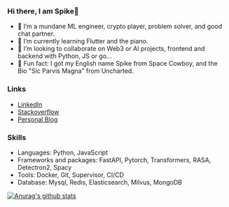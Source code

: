 ### Hi there, I am Spike👋

- 🔭 I’m a mundane ML engineer, crypto player, problem solver, and good chat partner.
- 🌱 I’m currently learning Flutter and the piano.
- 👯 I’m looking to collaborate on Web3 or AI projects, frontend and backend with Python, JS or go...
- 🥳 Fun fact: I got my English name Spike from Space Cowboy, and the Bio "Sic Parvis Magna" from Uncharted.

### Links

- [LinkedIn](https://www.linkedin.com/in/spike-xiong/) 
- [Stackoverflow](https://stackoverflow.com/users/12004853/spike-xiong)
- [Personal Blog](https://captxiong.github.io/)

### Skills

- Languages: Python, JavaScript
- Frameworks and packages: FastAPI, Pytorch, Transformers, RASA, Detectron2, Spacy
- Tools: Docker, Git, Supervisor, CI/CD
- Database: Mysql, Redis, Elasticsearch, Milvus, MongoDB

[![Anurag's github stats](https://github-readme-stats.vercel.app/api?username=CaptXiong)](https://github.com/anuraghazra/github-readme-stats)
<!--
**CaptXiong/CaptXiong** is a ✨ _special_ ✨ repository because its `README.md` (this file) appears on your GitHub profile.

Here are some ideas to get you started:

- 🔭 I’m a mundane ML engineer and also a crypto player: SpikeX1989.cosmos.
- 🌱 I’m currently learning React.
- 👯 I’m looking to collaborate on Web3 or AI projects, frontend and backend with Python, JS or go.
- 🤔 I’m looking for help with ...
- 💬 Ask me about ...
- 📫 How to reach me: ...
- 😄 Pronouns: he/him
- ⚡ Fun fact: ...
🔥™🎉🚀🌌💣✨🌙🎆🎇💥🤩🤙🌛🤘⬆💡🤪🥂⚡💨🌠🎊🍿😛🔮🤟🌃🍃🍾💫▪🌴🎈🎬🌀🎄😝☔⛽🍂💃😎🍸🎨🥳☀😍🅱🌞😻🌟😜💦💅🦄😋😉👻🍁🤤👯🌻‼🌈👌🎃💛😚🔫🙌👽🍬🌅☁🍷👭☕🌚💁👅🥰🍜😌🎥🕺❕🧡☄💕🍻✅🌸🚬🤓🍹®☺💪😙☘🤠✊🤗🍵🤞😂💯😏📻🎂💗💜🌊❣🌝😘💆🤑🌿🦋😈⛄🚿😊🌹🥴😽💋😭🖤🙆👐⚪💟☃🙈🍭💻🥀🚗🤧🍝💎💓🤝💄💖🔞⁉⏰🕊🎧☠♥🌳🏾🙉⭐💊🍳🌎🙊💸❤🔪😆🌾✈📚💀🏠✌🏃🌵🚨💂🤫🤭😗😄🍒👏🙃🖖💞😅🎅🍄🆓👉💩🔊🤷⌚👸😇🚮💏👳🏽💘💿💉👠🎼🎶🎤👗❄🔐🎵🤒🍰👓🏄🌲🎮🙂📈🚙📍😵🗣❗🌺🙄👄🚘🥺🌍🏡♦💍🌱👑👙☑👾🍩🥶📣🏼🤣☯👵🍫➡🎀😃✋🍞🙇😹🙏👼🐝⚫🎁🍪🔨🌼👆👀😳🌏📖👃🎸👧💇🔒💙😞⛅🏻🍴😼🗿🍗♠🦁✔🤖☮🐢🐎💤😀🍺😁😴📺☹😲👍🎭💚🍆🍋🔵🏁🔴🔔🧐👰☎🏆🤡🐠📲🙋📌🐬✍🔑📱💰🐱💧🎓🍕👟🐣👫🍑😸🍦👁🆗🎯📢🚶🦅🐧💢🏀🚫💑🐟🌽🏊🍟💝💲🐍🍥🐸☝♣👊⚓❌🐯🏈📰🌧👿🐳💷🐺📞🆒🍀🤐🚲🍔👹🙍🌷🙎🐥💵🔝📸⚠❓🎩✂🍼😑⬇⚾🍎💔🐔⚽💭🏌🐷🍍✖🍇📝🍊🐙👋🤔🥊🗽🐑🐘🐰💐🐴♀🐦🍓✏👂🏴👇🆘😡🏉👩💌😺✝🐼🐒🐶👺🖕👬🍉🐻🐾⬅⏬▶👮🍌♂🔸👶🐮👪⛳🐐🎾🐕👴🐨🐊🔹©🎣👦👣👨👈💬⭕📹📷
[![Anurag's github stats](https://github-readme-stats.vercel.app/api?username=CaptXiong)](https://github.com/anuraghazra/github-readme-stats)
-->
